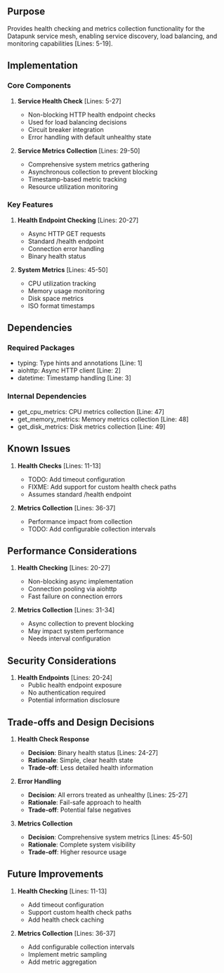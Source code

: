 ## Purpose

Provides health checking and metrics collection functionality for the Datapunk service mesh, enabling service discovery, load balancing, and monitoring capabilities [Lines: 5-19].

## Implementation

### Core Components

1. **Service Health Check** [Lines: 5-27]

   - Non-blocking HTTP health endpoint checks
   - Used for load balancing decisions
   - Circuit breaker integration
   - Error handling with default unhealthy state

2. **Service Metrics Collection** [Lines: 29-50]
   - Comprehensive system metrics gathering
   - Asynchronous collection to prevent blocking
   - Timestamp-based metric tracking
   - Resource utilization monitoring

### Key Features

1. **Health Endpoint Checking** [Lines: 20-27]

   - Async HTTP GET requests
   - Standard /health endpoint
   - Connection error handling
   - Binary health status

2. **System Metrics** [Lines: 45-50]
   - CPU utilization tracking
   - Memory usage monitoring
   - Disk space metrics
   - ISO format timestamps

## Dependencies

### Required Packages

- typing: Type hints and annotations [Line: 1]
- aiohttp: Async HTTP client [Line: 2]
- datetime: Timestamp handling [Line: 3]

### Internal Dependencies

- get_cpu_metrics: CPU metrics collection [Line: 47]
- get_memory_metrics: Memory metrics collection [Line: 48]
- get_disk_metrics: Disk metrics collection [Line: 49]

## Known Issues

1. **Health Checks** [Lines: 11-13]

   - TODO: Add timeout configuration
   - FIXME: Add support for custom health check paths
   - Assumes standard /health endpoint

2. **Metrics Collection** [Lines: 36-37]
   - Performance impact from collection
   - TODO: Add configurable collection intervals

## Performance Considerations

1. **Health Checking** [Lines: 20-27]

   - Non-blocking async implementation
   - Connection pooling via aiohttp
   - Fast failure on connection errors

2. **Metrics Collection** [Lines: 31-34]
   - Async collection to prevent blocking
   - May impact system performance
   - Needs interval configuration

## Security Considerations

1. **Health Endpoints** [Lines: 20-24]
   - Public health endpoint exposure
   - No authentication required
   - Potential information disclosure

## Trade-offs and Design Decisions

1. **Health Check Response**

   - **Decision**: Binary health status [Lines: 24-27]
   - **Rationale**: Simple, clear health state
   - **Trade-off**: Less detailed health information

2. **Error Handling**

   - **Decision**: All errors treated as unhealthy [Lines: 25-27]
   - **Rationale**: Fail-safe approach to health
   - **Trade-off**: Potential false negatives

3. **Metrics Collection**
   - **Decision**: Comprehensive system metrics [Lines: 45-50]
   - **Rationale**: Complete system visibility
   - **Trade-off**: Higher resource usage

## Future Improvements

1. **Health Checking** [Lines: 11-13]

   - Add timeout configuration
   - Support custom health check paths
   - Add health check caching

2. **Metrics Collection** [Lines: 36-37]
   - Add configurable collection intervals
   - Implement metric sampling
   - Add metric aggregation
